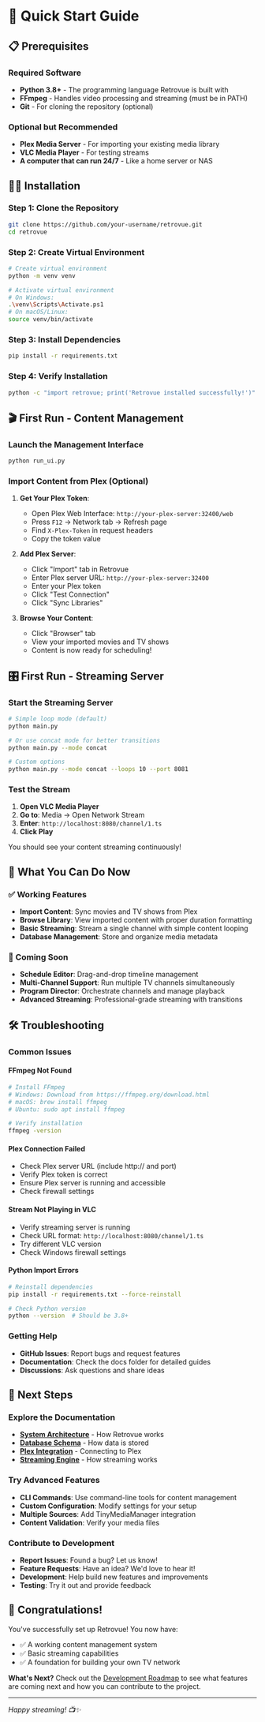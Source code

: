 # 🚀 Quick Start Guide

## 📋 Prerequisites

### **Required Software**
- **Python 3.8+** - The programming language Retrovue is built with
- **FFmpeg** - Handles video processing and streaming (must be in PATH)
- **Git** - For cloning the repository (optional)

### **Optional but Recommended**
- **Plex Media Server** - For importing your existing media library
- **VLC Media Player** - For testing streams
- **A computer that can run 24/7** - Like a home server or NAS

## 🏃‍♂️ Installation

### **Step 1: Clone the Repository**
```bash
git clone https://github.com/your-username/retrovue.git
cd retrovue
```

### **Step 2: Create Virtual Environment**
```bash
# Create virtual environment
python -m venv venv

# Activate virtual environment
# On Windows:
.\venv\Scripts\Activate.ps1
# On macOS/Linux:
source venv/bin/activate
```

### **Step 3: Install Dependencies**
```bash
pip install -r requirements.txt
```

### **Step 4: Verify Installation**
```bash
python -c "import retrovue; print('Retrovue installed successfully!')"
```

## 🎬 First Run - Content Management

### **Launch the Management Interface**
```bash
python run_ui.py
```

### **Import Content from Plex (Optional)**
1. **Get Your Plex Token**:
   - Open Plex Web Interface: `http://your-plex-server:32400/web`
   - Press `F12` → Network tab → Refresh page
   - Find `X-Plex-Token` in request headers
   - Copy the token value

2. **Add Plex Server**:
   - Click "Import" tab in Retrovue
   - Enter Plex server URL: `http://your-plex-server:32400`
   - Enter your Plex token
   - Click "Test Connection"
   - Click "Sync Libraries"

3. **Browse Your Content**:
   - Click "Browser" tab
   - View your imported movies and TV shows
   - Content is now ready for scheduling!

## 🎛️ First Run - Streaming Server

### **Start the Streaming Server**
```bash
# Simple loop mode (default)
python main.py

# Or use concat mode for better transitions
python main.py --mode concat

# Custom options
python main.py --mode concat --loops 10 --port 8081
```

### **Test the Stream**
1. **Open VLC Media Player**
2. **Go to**: Media → Open Network Stream
3. **Enter**: `http://localhost:8080/channel/1.ts`
4. **Click Play**

You should see your content streaming continuously!

## 🎯 What You Can Do Now

### **✅ Working Features**
- **Import Content**: Sync movies and TV shows from Plex
- **Browse Library**: View imported content with proper duration formatting
- **Basic Streaming**: Stream a single channel with simple content looping
- **Database Management**: Store and organize media metadata

### **🔄 Coming Soon**
- **Schedule Editor**: Drag-and-drop timeline management
- **Multi-Channel Support**: Run multiple TV channels simultaneously
- **Program Director**: Orchestrate channels and manage playback
- **Advanced Streaming**: Professional-grade streaming with transitions

## 🛠️ Troubleshooting

### **Common Issues**

#### **FFmpeg Not Found**
```bash
# Install FFmpeg
# Windows: Download from https://ffmpeg.org/download.html
# macOS: brew install ffmpeg
# Ubuntu: sudo apt install ffmpeg

# Verify installation
ffmpeg -version
```

#### **Plex Connection Failed**
- Check Plex server URL (include http:// and port)
- Verify Plex token is correct
- Ensure Plex server is running and accessible
- Check firewall settings

#### **Stream Not Playing in VLC**
- Verify streaming server is running
- Check URL format: `http://localhost:8080/channel/1.ts`
- Try different VLC version
- Check Windows firewall settings

#### **Python Import Errors**
```bash
# Reinstall dependencies
pip install -r requirements.txt --force-reinstall

# Check Python version
python --version  # Should be 3.8+
```

### **Getting Help**
- **GitHub Issues**: Report bugs and request features
- **Documentation**: Check the docs folder for detailed guides
- **Discussions**: Ask questions and share ideas

## 🎯 Next Steps

### **Explore the Documentation**
- **[System Architecture](architecture.md)** - How Retrovue works
- **[Database Schema](database-schema.md)** - How data is stored
- **[Plex Integration](plex-integration.md)** - Connecting to Plex
- **[Streaming Engine](streaming-engine.md)** - How streaming works

### **Try Advanced Features**
- **CLI Commands**: Use command-line tools for content management
- **Custom Configuration**: Modify settings for your setup
- **Multiple Sources**: Add TinyMediaManager integration
- **Content Validation**: Verify your media files

### **Contribute to Development**
- **Report Issues**: Found a bug? Let us know!
- **Feature Requests**: Have an idea? We'd love to hear it!
- **Development**: Help build new features and improvements
- **Testing**: Try it out and provide feedback

## 🎉 Congratulations!

You've successfully set up Retrovue! You now have:
- ✅ A working content management system
- ✅ Basic streaming capabilities
- ✅ A foundation for building your own TV network

**What's Next?** Check out the [Development Roadmap](development-roadmap.md) to see what features are coming next and how you can contribute to the project.

---

*Happy streaming! 📺✨*
